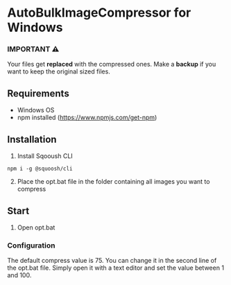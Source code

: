 # AutoBulkImageCompressor for Windows

### IMPORTANT :warning:

Your files get **replaced** with the compressed ones. Make a **backup** if you want to keep the original sized files.

## Requirements

- Windows OS
- npm installed (https://www.npmjs.com/get-npm)

## Installation

1. Install Sqooush CLI

```npm i -g @squoosh/cli```

2. Place the opt.bat file in the folder containing all images you want to compress

## Start

1. Open opt.bat



### Configuration

The default compress value is 75. You can change it in the second line of the opt.bat file. Simply open it with a text editor and set the value between 1 and 100.
